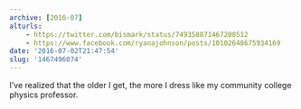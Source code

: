 ```yaml
---
archive: [2016-07]
alturls:
    - https://twitter.com/bismark/status/749358871467200512
    - https://www.facebook.com/ryanajohnson/posts/10102648675934169
date: '2016-07-02T21:47:54'
slug: '1467496074'
---
```


I’ve realized that the older I get, the more I dress like my community
college physics professor.
